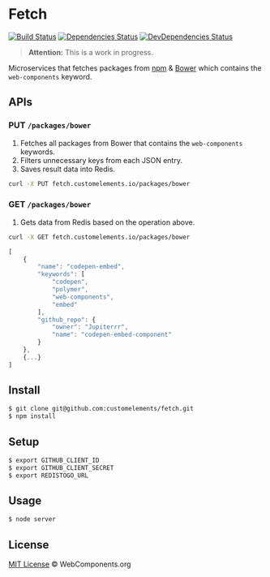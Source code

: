 # Fetch

[![Build Status](http://img.shields.io/travis/customelements/fetch/master.svg?style=flat)](https://travis-ci.org/customelements/fetch)
[![Dependencies Status](http://img.shields.io/david/customelements/fetch.svg?style=flat)](https://david-dm.org/customelements/fetch)
[![DevDependencies Status](http://img.shields.io/david/dev/customelements/fetch.svg?style=flat)](https://david-dm.org/customelements/fetch#info=devDependencies)

> **Attention:** This is a work in progress.

Microservices that fetches packages from [npm](https://www.npmjs.org/) & [Bower](http://bower.io/) which contains the `web-components` keyword.

## APIs

### PUT `/packages/bower`

1. Fetches all packages from Bower that contains the `web-components` keywords.
2. Filters unnecessary keys from each JSON entry.
3. Saves result data into Redis.

```sh
curl -X PUT fetch.customelements.io/packages/bower
```

### GET `/packages/bower`

1. Gets data from Redis based on the operation above.

```sh
curl -X GET fetch.customelements.io/packages/bower
```

```js
[
    {
        "name": "codepen-embed",
        "keywords": [
            "codepen",
            "polymer",
            "web-components",
            "embed"
        ],
        "github_repo": {
            "owner": "Jupiterrr",
            "name": "codepen-embed-component"
        }
    },
    {...}
]
```

## Install

```sh
$ git clone git@github.com:customelements/fetch.git
$ npm install
```

## Setup

```sh
$ export GITHUB_CLIENT_ID
$ export GITHUB_CLIENT_SECRET
$ export REDISTOGO_URL
```

## Usage

```sh
$ node server
```

## License

[MIT License](http://webcomponentsorg.mit-license.org/) © WebComponents.org